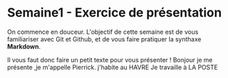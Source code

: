 # Semaine1 - Exercice de présentation

On commence en douceur. L'objectif de cette semaine est de vous familiariser avec Git et Github, et de vous faire pratiquer la synthaxe __Markdown__.

Il vous faut donc faire un petit texte pour vous présenter ! 
Bonjour
je me présente ,je m'appelle Pierrick.
j'habite au HAVRE
Je travaille à LA POSTE


